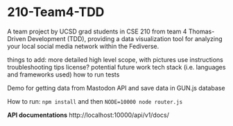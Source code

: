 # 210-Team4-TDD
A team project by UCSD grad students in CSE 210 from team 4 Thomas-Driven Development (TDD), providing a data visualization tool for analyzing your local social media network within the Fediverse.

things to add:
more detailed high level scope, with pictures
use instructions
troubleshooting tips
license?
potential future work
tech stack (i.e. languages and frameworks used)
how to run tests

Demo for getting data from Mastodon API and save data in GUN.js database

How to run:
`npm install` and then
`NODE=10000 node router.js`

**API documentations**
http://localhost:10000/api/v1/docs/